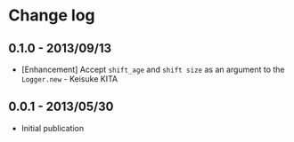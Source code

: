 # Change log

## 0.1.0 - 2013/09/13

* [Enhancement] Accept `shift_age` and `shift size` as an argument to the `Logger.new` - Keisuke KITA

## 0.0.1 - 2013/05/30

* Initial publication